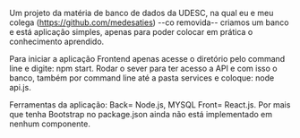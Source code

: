 
Um projeto da matéria de banco de dados da UDESC, na qual eu e meu colega (https://github.com/medesaties) --co removida-- criamos um banco e está aplicação simples, apenas para poder colocar em prática o conhecimento aprendido.

Para iniciar a aplicação Frontend apenas acesse o diretório pelo command line e digite: npm start. Rodar o sever para ter acesso a API e com isso o banco, também por command line até a pasta services e coloque: node api.js.

Ferramentas da aplicação: Back= Node.js, MYSQL Front= React.js. Por mais que tenha Bootstrap no package.json ainda não está implementado em nenhum componente.
